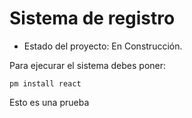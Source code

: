 <h1>Sistema de registro</h1>

- Estado del proyecto: En Construcción.

Para ejecurar el sistema debes poner:

`pm install react`

Esto es una prueba
